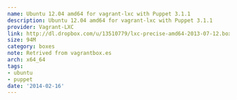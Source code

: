 ```yaml
---
name: Ubuntu 12.04 amd64 for vagrant-lxc with Puppet 3.1.1
description: Ubuntu 12.04 amd64 for vagrant-lxc with Puppet 3.1.1
provider: Vagrant-LXC
link: http://dl.dropbox.com/u/13510779/lxc-precise-amd64-2013-07-12.box
size: 94M
category: boxes
note: Retrived from vagrantbox.es
arch: x64_64
tags:
- ubuntu
- puppet
date: '2014-02-16'
---
```

